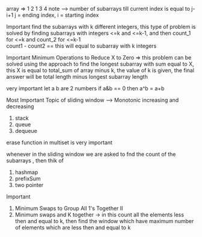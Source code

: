 array => 1 2 1 3 4
note --> number of subarrays till current index is equal to j-i+1
j = ending index,  i = starting index

Important 
find the subarrays with k different integers, this type of problem is solved by
finding subarrays with integers <=k and <=k-1,  and then count_1 for <=k and count_2 for <=k-1  
count1 - count2 == this will equal to subarray with k integers

Important
Minimum Operations to Reduce X to Zero => this problem can be solved using the approach to find the longest subarray with sum equal to X, this X is equal to total_sum of array minus k, the value of k is given, the final answer will be total length minus longest subarray length

very important 
let a b are 2 numbers
if a&b == 0
then a^b = a+b


Most Important Topic of sliding window
--> Monotonic increasing and decreasing
1) stack
2) queue
3) dequeue

erase function in multiset is very important

whenever in the sliding window we are asked to fnd the count of the subarrays , then thik of
1) hashmap
2) prefixSum
2) two pointer

Important
1) Minimum Swaps to Group All 1's Together II
2) Minimum swaps and K together -> in this count all the elements less then and equal to k, then find the window which have maximum number of elements which are less then and equal to k

